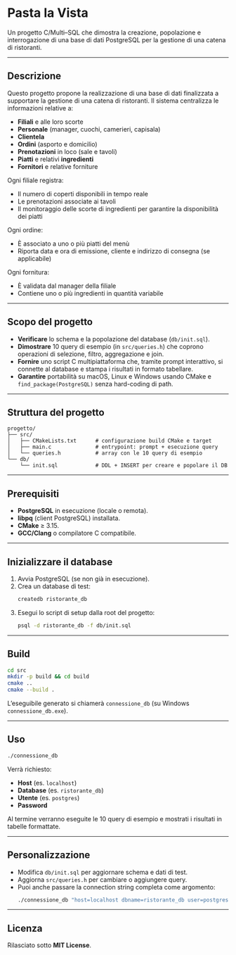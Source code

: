 # Pasta la Vista

Un progetto C/Multi–SQL che dimostra la creazione, popolazione e interrogazione di una base di dati PostgreSQL per la gestione di una catena di ristoranti.

---

## Descrizione

Questo progetto propone la realizzazione di una base di dati finalizzata a supportare la gestione di una catena di ristoranti. Il sistema centralizza le informazioni relative a:

- **Filiali** e alle loro scorte  
- **Personale** (manager, cuochi, camerieri, capisala)  
- **Clientela**  
- **Ordini** (asporto e domicilio)  
- **Prenotazioni** in loco (sale e tavoli)  
- **Piatti** e relativi **ingredienti**  
- **Fornitori** e relative forniture  

Ogni filiale registra:
- Il numero di coperti disponibili in tempo reale  
- Le prenotazioni associate ai tavoli  
- Il monitoraggio delle scorte di ingredienti per garantire la disponibilità dei piatti  

Ogni ordine:
- È associato a uno o più piatti del menù  
- Riporta data e ora di emissione, cliente e indirizzo di consegna (se applicabile)  

Ogni fornitura:
- È validata dal manager della filiale  
- Contiene uno o più ingredienti in quantità variabile  

---

## Scopo del progetto

- **Verificare** lo schema e la popolazione del database (`db/init.sql`).  
- **Dimostrare** 10 query di esempio (in `src/queries.h`) che coprono operazioni di selezione, filtro, aggregazione e join.  
- **Fornire** uno script C multipiattaforma che, tramite prompt interattivo, si connette al database e stampa i risultati in formato tabellare.  
- **Garantire** portabilità su macOS, Linux e Windows usando CMake e `find_package(PostgreSQL)` senza hard-coding di path.

---

## Struttura del progetto

```
progetto/
├── src/
│   ├── CMakeLists.txt      # configurazione build CMake e target 
│   ├── main.c              # entrypoint: prompt + esecuzione query
│   └── queries.h           # array con le 10 query di esempio
└── db/
    └── init.sql            # DDL + INSERT per creare e popolare il DB
```

---

## Prerequisiti

- **PostgreSQL** in esecuzione (locale o remota).  
- **libpq** (client PostgreSQL) installata.  
- **CMake** ≥ 3.15.  
- **GCC/Clang** o compilatore C compatibile.

---

## Inizializzare il database

1. Avvia PostgreSQL (se non già in esecuzione).  
2. Crea un database di test:
   ```bash
   createdb ristorante_db
   ```  
3. Esegui lo script di setup dalla root del progetto:
   ```bash
   psql -d ristorante_db -f db/init.sql
   ```

---

## Build

```bash
cd src
mkdir -p build && cd build
cmake ..
cmake --build .
```

L’eseguibile generato si chiamerà `connessione_db` (su Windows `connessione_db.exe`).

---

## Uso

```bash
./connessione_db
```

Verrà richiesto:

- **Host** (es. `localhost`)  
- **Database** (es. `ristorante_db`)  
- **Utente** (es. `postgres`)  
- **Password**

Al termine verranno eseguite le 10 query di esempio e mostrati i risultati in tabelle formattate.

---

## Personalizzazione

- Modifica `db/init.sql` per aggiornare schema e dati di test.  
- Aggiorna `src/queries.h` per cambiare o aggiungere query.  
- Puoi anche passare la connection string completa come argomento:
  ```bash
  ./connessione_db "host=localhost dbname=ristorante_db user=postgres password=segreta"
  ```

---

## Licenza

Rilasciato sotto **MIT License**.
